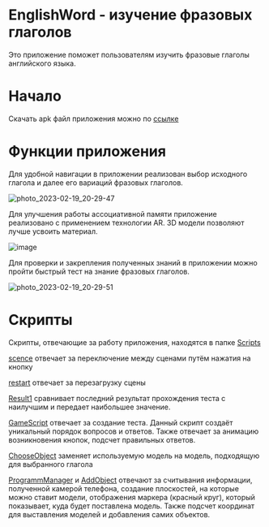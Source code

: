 # EnglishWord - изучение фразовых глаголов
Это приложение поможет пользователям изучить фразовые глаголы английского языка.
# Начало
Скачать apk файл приложения можно по [ссылке](https://disk.yandex.ru/d/O8NsXdGd7s9ozg)
# Функции приложения
Для удобной навигации в приложении реализован выбор исходного глагола и далее его вариаций фразовых глаголов.

![photo_2023-02-19_20-29-47](https://user-images.githubusercontent.com/106513990/219964536-e603797b-1973-48d6-babf-045929e358f5.jpg)

Для улучшения работы ассоциативной памяти приложение реализовано с применением технологии AR. 3D модели позволяют лучше усвоить материал.

![image](https://user-images.githubusercontent.com/106513990/219964697-a6274ef9-b291-4117-a6b0-c4d2eda1dd0a.png)

Для проверки и закрепления полученных знаний в приложении можно пройти быстрый тест на знание фразовых глаголов.

![photo_2023-02-19_20-29-51](https://user-images.githubusercontent.com/106513990/219964560-54f0dcfd-ba92-4096-b94f-a1aced2834d0.jpg)


# Скрипты
Скрипты, отвечающие за работу приложения, находятся в папке [Scripts](/EnglishWord/Assets/Scripts)

[scence](/EnglishWord/Assets/Scripts/scence.cs) отвечает за переключение между сценами путём нажатия на кнопку

[restart](/EnglishWord/Assets/Scripts/restart.cs) отвечает за перезагрузку сцены

[Result1](/EnglishWord/Assets/Scripts/Result1.cs) сравнивает последний результат прохождения теста с наилучшим и передает наибольшее значение.

[GameScript](/EnglishWord/Assets/Scripts/GameScript.cs) отвечает за создание теста. Данный скрипт создаёт уникальный порядок вопросов и ответов. Также отвечает за анимацию возникновения кнопок, подсчет правильных ответов.

[ChooseObject](/EnglishWord/Assets/Scripts/ChooseObject.cs) заменяет используемую модель на модель, подходящую для выбранного глагола

[ProgrammManager](/EnglishWord/Assets/Scripts/ProgrammManager.cs) и [AddObject](/EnglishWord/Assets/Scripts/AddObject.cs) отвечают за считывания информации, полученной камерой телефона, создание плоскостей, на которые можно ставит модели, отображения маркера (красный круг), который показывает, куда будет поставлена модель. Также подсчет координат для выставления моделей и добавления самих объектов.
